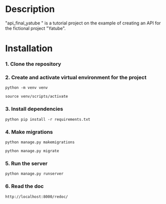 # Description
"api_final_yatube
" is a tutorial project on the example of creating an API for the fictional project "Yatube".

# Installation
### 1. Clone the repository
### 2. Create and activate virtual environment for the project
    python -m venv venv

    source venv/scripts/activate

### 3. Install dependencies
    python pip install -r requirements.txt

### 4. Make migrations
    python manage.py makemigrations

    python manage.py migrate

### 5. Run the server
    python manage.py runserver

### 6. Read the doc
    http://localhost:8000/redoc/